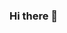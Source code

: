 ### Hi there 👋

<!--
**ItsJustRebecca/ItsJustRebecca** is a ✨ _special_ ✨ repository because its `README.md` (this file) appears on your GitHub profile.

Here are some ideas to get you started:

- 🔭 I’m currently studying at San Diego State University
- 🌱 I’m currently learning computer engineering
- 👯 I’m looking to learn more about web programming
- :radio: Usually listening to music
- 💬 Ask me about how this semester is going
- 📫 How to reach me: rmorales4@sdsu.edu
- 😄 Pronouns: she/they
- ⚡ Fun fact: I can say my alphabet backwards
-->
